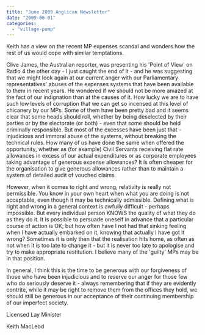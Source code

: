 ```yaml
---
title: "June 2009 Anglican Newsletter"
date: "2009-06-01"
categories: 
  - "village-pump"
---
```


Keith has a view on the recent MP expenses scandal and wonders how the rest of us would cope with similar temptations.

Clive James, the Australian reporter, was presenting his 'Point of View' on Radio 4 the other day - I just caught the end of it - and he was suggesting that we might look again at our current anger with our Parliamentary representatives' abuses of the expenses systems that have been available to them in recent years. He wondered if we should not be more amazed at the fact of our indignation than at the causes of it. How lucky we are to have such low levels of corruption that we can get so incensed at this level of chicanery by our MPs. Some of them have been pretty bad and it seems clear that some heads should roll, whether by being deselected by their parties or by the electorate (or both) - even that some should be held criminally responsible. But most of the excesses have been just that - injudicious and immoral abuse of the systems, without breaking the technical rules. How many of us have done the same when offered the opportunity, whether as (for example) Civil Servants receiving flat rate allowances in excess of our actual expenditures or as corporate employees taking advantage of generous expense allowances? It is often cheaper for the organisation to give generous allowances rather than to maintain a system of detailed audit of vouched claims.

However, when it comes to right and wrong, relativity is really not permissible. You know in your own heart when what you are doing is not acceptable, even though it may be technically admissible. Defining what is right and wrong in a general context is awfully difficult - perhaps impossible. But every individual person KNOWS the quality of what they do as they do it. It is possible to persuade oneself in advance that a particular course of action is OK; but how often have I not had that sinking feeling when I have actually embarked on it, knowing that actually I have got it wrong? Sometimes it is only then that the realisation hits home, as often as not when it is too late to change it - but it is never too late to apologise and try to make appropriate restitution. I believe many of the 'guilty' MPs may be in that position.

In general, I think this is the time to be generous with our forgiveness of those who have been injudicious and to reserve our anger for those few who do seriously deserve it - always remembering that if they are evidently contrite, while it may be right to remove them from the offices they hold, we should still be generous in our acceptance of their continuing membership of our imperfect society.

Licensed Lay Minister

Keith MacLeod
